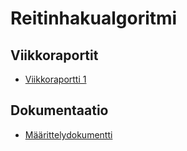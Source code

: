 # Reitinhakualgoritmi
## Viikkoraportit
- [Viikkoraportti 1](https://github.com/AnttiVainikka/tiralabra/blob/main/Viikkoraportti%201.md)
## Dokumentaatio
- [Määrittelydokumentti](https://github.com/AnttiVainikka/tiralabra/blob/main/Maarittelydokumentti.md)
